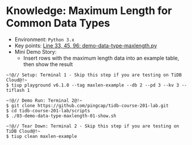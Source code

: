 # Knowledge: Maximum Length for Common Data Types
+ Environment: `Python 3.x`
+ Key points:
[Line 33, 45, 96: demo-data-type-maxlength.py](https://github.com/pingcap/tidb-course-201-lab/blob/master/scripts/demo-data-type-maxlength.py)
+ Mini Demo Story:
  + Insert rows with the maximum length data into an example table, then show the result
```
~!@// Setup: Terminal 1 - Skip this step if you are testing on TiDB Cloud@!~
$ tiup playground v6.1.0 --tag maxlen-example --db 2 --pd 3 --kv 3 --tiflash 1

~!@// Demo Run: Terminal 2@!~
$ git clone https://github.com/pingcap/tidb-course-201-lab.git
$ cd tidb-course-201-lab/scripts
$ ./03-demo-data-type-maxlength-01-show.sh

~!@// Tear Down: Terminal 2 - Skip this step if you are testing on TiDB Cloud@!~
$ tiup clean maxlen-example
```